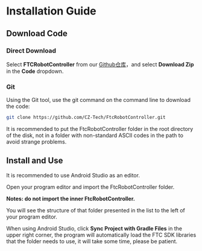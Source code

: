 # Installation Guide

## Download Code

### Direct Download

Select **FTCRobotController** from our [Github仓库](https://github.com/CZ-Tech/FtcRobotController)，and select **Download Zip** in the **Code** dropdown.

### Git

Using the Git tool, use the git command on the command line to download the code:

```sh
git clone https://github.com/CZ-Tech/FtcRobotController.git
```

It is recommended to put the FtcRobotController folder in the root directory of the disk, not in a folder with non-standard ASCII codes in the path to avoid strange problems.


## Install and Use

It is recommended to use Android Studio as an editor.


Open your program editor and import the FtcRobotController folder. 

**Notes: do not import the inner FtcRobotController.**

You will see the structure of that folder presented in the list to the left of your program editor.

When using Android Studio, click **Sync Project with Gradle Files** in the upper right corner, the program will automatically load the FTC SDK libraries that the folder needs to use, it will take some time, please be patient.
